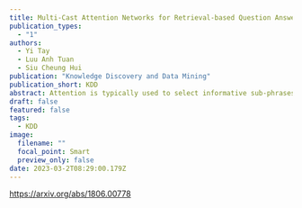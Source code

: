 ```yaml
---
title: Multi-Cast Attention Networks for Retrieval-based Question Answering and Response Prediction
publication_types:
  - "1"
authors:
  - Yi Tay
  - Luu Anh Tuan
  - Siu Cheung Hui
publication: "Knowledge Discovery and Data Mining"
publication_short: KDD
abstract: Attention is typically used to select informative sub-phrases that are used for prediction. This paper investigates the novel use of attention as a form of feature augmentation, i.e, casted attention. We propose Multi-Cast Attention Networks (MCAN), a new attention mechanism and general model architecture for a potpourri of ranking tasks in the conversational modeling and question answering domains. Our approach performs a series of soft attention operations, each time casting a scalar feature upon the inner word embeddings. The key idea is to provide a real-valued hint (feature) to a subsequent encoder layer and is targeted at improving the representation learning process. There are several advantages to this design, e.g., it allows an arbitrary number of attention mechanisms to be casted, allowing for multiple attention types (e.g., co-attention, intra-attention) and attention variants (e.g., alignment-pooling, max-pooling, mean-pooling) to be executed simultaneously. This not only eliminates the costly need to tune the nature of the co-attention layer, but also provides greater extents of explainability to practitioners. Via extensive experiments on four well-known benchmark datasets, we show that MCAN achieves state-of-the-art performance. On the Ubuntu Dialogue Corpus, MCAN outperforms existing state-of-the-art models by 9%. MCAN also achieves the best performing score to date on the well-studied TrecQA dataset.
draft: false
featured: false
tags:
  - KDD
image:
  filename: ""
  focal_point: Smart
  preview_only: false
date: 2023-03-2T08:29:00.179Z
---
```

https://arxiv.org/abs/1806.00778